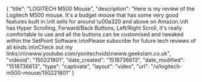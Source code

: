 {
    "title": "LOGITECH M500 Mouse",
    "description": "Here is my review of the Logitech M500 mouse. It's a budget mouse that has some very good features built in.\nIt sells for around \u00a320 and above on Amazon.\nIt has Hyper Scrolling, Forward\/Back Buttons, Left\/Right Scroll, it's really comfortable to use and all the buttons can be customised and tweaked within the SetPoint Software.\n\nPlease subscribe for future tech reviews of all kinds.\n\nCheck out my links:\n\nwww.youtube.com\/yonitechvids\nwww.geekslam.co.uk",
    "videoid": "150221801",
    "date_created": "1518736613",
    "date_modified": "1518736613",
    "type": "captivate",
    "layout": "video",
    "url": "\/v\/logitech-m500-mouse\/150221801"
}